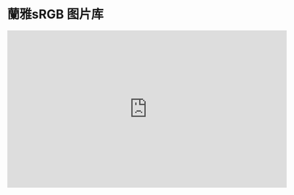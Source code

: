 # 蘭雅sRGB 图片库

<html>
<iframe width="640" height="360" src="https://www.youtube.com/embed/e86tCRDqu8c?list=PLPidIcmhqWuRgSDLDdn-NFK1e3Y8pLg7M" frameborder="0" allow="accelerometer; autoplay; encrypted-media; gyroscope; picture-in-picture" allowfullscreen></iframe>
</html>
